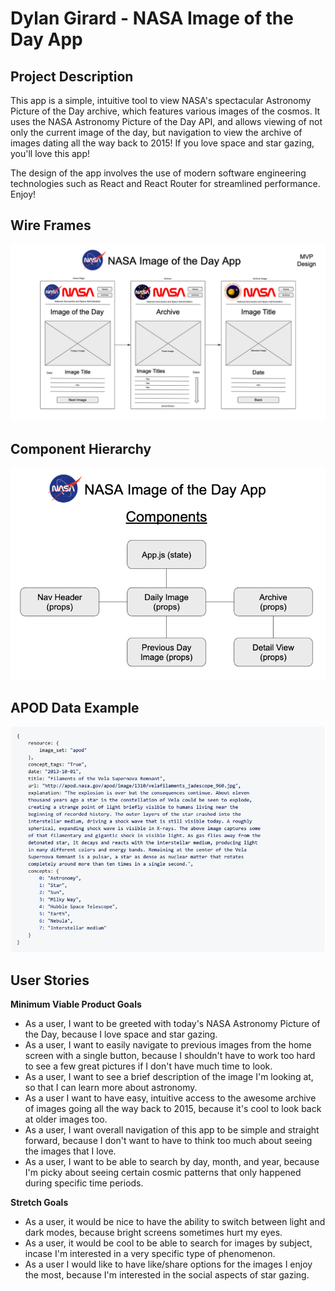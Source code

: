 # Dylan Girard - NASA Image of the Day App

## Project Description

This app is a simple, intuitive tool to view NASA's spectacular Astronomy Picture of the Day archive, which features various images of the cosmos. It uses the NASA Astronomy Picture of the Day API, and allows viewing of not only the current image of the day, but navigation to view the archive of images dating all the way back to 2015! If you love space and star gazing, you'll love this app!

The design of the app involves the use of modern software engineering technologies such as React and React Router for streamlined performance. Enjoy!

## Wire Frames

![image](Planning/NASA-Image-of-the-Day-MVP-Design-1.png)

## Component Hierarchy

![image](Planning/NASA-APOD-App-Component-Tree.png)

## APOD Data Example

![image](Planning/APOD-API-Data-Example.png)

## User Stories

**Minimum Viable Product Goals**

- As a user, I want to be greeted with today's NASA Astronomy Picture of the Day, because I love space and star gazing.
- As a user, I want to easily navigate to previous images from the home screen with a single button, because I shouldn't have to work too hard to see a few great pictures if I don't have much time to look.
- As a user, I want to see a brief description of the image I'm looking at, so that I can learn more about astronomy.
- As a user I want to have easy, intuitive access to the awesome archive of images going all the way back to 2015, because it's cool to look back at older images too.
- As a user, I want overall navigation of this app to be simple and straight forward, because I don't want to have to think too much about seeing the images that I love.
- As a user, I want to be able to search by day, month, and year, because I'm picky about seeing certain cosmic patterns that only happened during specific time periods.

**Stretch Goals**

- As a user, it would be nice to have the ability to switch between light and dark modes, because bright screens sometimes hurt my eyes.
- As a user, it would be cool to be able to search for images by subject, incase I'm interested in a very specific type of phenomenon.
- As a user I would like to have like/share options for the images I enjoy the most, because I'm interested in the social aspects of star gazing.